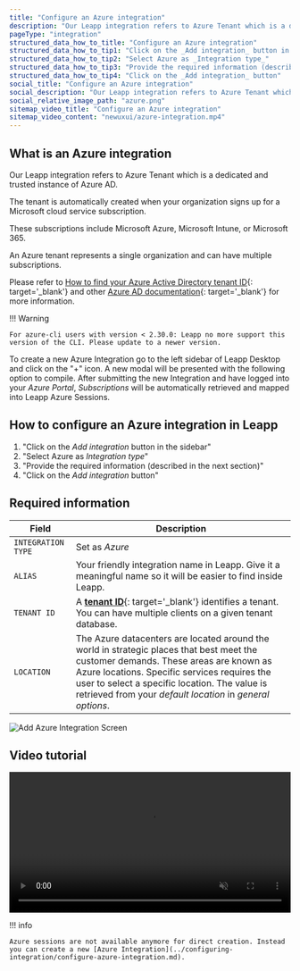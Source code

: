 ```yaml
---
title: "Configure an Azure integration"
description: "Our Leapp integration refers to Azure Tenant which is a dedicated and trusted instance of Azure AD."
pageType: "integration"
structured_data_how_to_title: "Configure an Azure integration"
structured_data_how_to_tip1: "Click on the _Add integration_ button in the sidebar"
structured_data_how_to_tip2: "Select Azure as _Integration type_"
structured_data_how_to_tip3: "Provide the required information (described in the next section)"
structured_data_how_to_tip4: "Click on the _Add integration_ button"
social_title: "Configure an Azure integration"
social_description: "Our Leapp integration refers to Azure Tenant which is a dedicated and trusted instance of Azure AD."
social_relative_image_path: "azure.png"
sitemap_video_title: "Configure an Azure integration"
sitemap_video_content: "newuxui/azure-integration.mp4"
---
```


## What is an Azure integration

Our Leapp integration refers to Azure Tenant which is a dedicated and trusted instance of Azure AD.

The tenant is automatically created when your organization signs up for a Microsoft cloud service subscription.

These subscriptions include Microsoft Azure, Microsoft Intune, or Microsoft 365. 

An Azure tenant represents a single organization and can have multiple subscriptions.

Please refer to [How to find your Azure Active Directory tenant ID](https://docs.microsoft.com/en-us/azure/active-directory/fundamentals/active-directory-how-to-find-tenant){: target='_blank'} and other [Azure AD documentation](https://docs.microsoft.com/en-us/azure/active-directory/fundamentals/active-directory-whatis){: target='_blank'} for more information.

!!! Warning

    For azure-cli users with version < 2.30.0: Leapp no more support this version of the CLI. Please update to a newer version.

To create a new Azure Integration go to the left sidebar of Leapp Desktop and click on the "+" icon. 
A new modal will be presented with the following option to compile. After submitting the new Integration 
and have logged into your *Azure Portal*, 
*Subscriptions* will be automatically retrieved and mapped into Leapp Azure Sessions.

## How to configure an Azure integration in Leapp

1. "Click on the _Add integration_ button in the sidebar"
2. "Select Azure as _Integration type_"
3. "Provide the required information (described in the next section)"
4. "Click on the _Add integration_ button"

## Required information

| Field              | Description                                                                                                                                                                                                                                                                                        |
|--------------------|----------------------------------------------------------------------------------------------------------------------------------------------------------------------------------------------------------------------------------------------------------------------------------------------------|
| `INTEGRATION TYPE` | Set as *Azure*                                                                                                                                                                                                                                                                                     |
| `ALIAS`            | Your friendly integration name in Leapp. Give it a meaningful name so it will be easier to find inside Leapp.                                                                                                                                                                                      |
| `TENANT ID`        | A [**tenant ID**](https://docs.microsoft.com/en-us/azure/active-directory/fundamentals/active-directory-how-to-find-tenant){: target='_blank'} identifies a tenant. You can have multiple clients on a given tenant database.                                                                                                                                                                                                     |
| `LOCATION`         | The Azure datacenters are located around the world in strategic places that best meet the customer demands. These areas are known as Azure locations. Specific services requires the user to select a specific location. The value is retrieved from your *default location* in *general options*. |


![](../../images/screens/newuxui/azure-tenant.png?style=center-img "Add Azure Integration Screen")

## Video tutorial

<video width="100%" muted autoplay loop> <source src="../../videos/newuxui/azure-integration.mp4" type="video/mp4"> </video>

!!! info

    Azure sessions are not available anymore for direct creation. Instead you can create a new [Azure Integration](../configuring-integration/configure-azure-integration.md).
